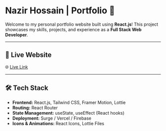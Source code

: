 # Nazir Hossain | Portfolio 💼

Welcome to my personal portfolio website built using **React.js**!
This project showcases my skills, projects, and experience as a **Full Stack Web Developer**.

---

## 🚀 Live Website

🌐 [Live Link](https://portfolio-2b810.web.app/)

---

## 🛠️ Tech Stack

- **Frontend:** React.js, Tailwind CSS, Framer Motion, Lottie
- **Routing:** React Router
- **State Management:** useState, useEffect (React hooks)
- **Deployment:** Surge / Vercel / Firebase
- **Icons & Animations:** React Icons, Lottie Files

